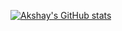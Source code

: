 

<!--
**akshaychopra96/akshaychopra96** is a ✨ _special_ ✨ repository because its `README.md` (this file) appears on your GitHub profile.

Here are some ideas to get you started:

- 🔭 I’m currently working on ...
- 🌱 I’m currently learning ...
- 👯 I’m looking to collaborate on ...
- 🤔 I’m looking for help with ...
- 💬 Ask me about ...
- 📫 How to reach me: ...
- 😄 Pronouns: ...
- ⚡ Fun fact: ...
-->

[![Akshay's GitHub stats](https://github-readme-stats.vercel.app/api?username=akshaychopra96&hide=contribs)](https://github.com/anuraghazra/github-readme-stats)
